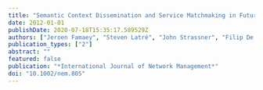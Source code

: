 ```yaml
---
title: "Semantic Context Dissemination and Service Matchmaking in Future Network Management"
date: 2012-01-01
publishDate: 2020-07-18T15:35:17.589529Z
authors: ["Jeroen Famaey", "Steven Latré", "John Strassner", "Filip De Turck"]
publication_types: ["2"]
abstract: ""
featured: false
publication: "*International Journal of Network Management*"
doi: "10.1002/nem.805"
---
```


